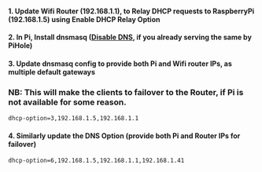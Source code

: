 #### 1. Update Wifi Router (192.168.1.1), to Relay DHCP requests to RaspberryPi (192.168.1.5) using Enable DHCP Relay Option

#### 2. In Pi, Install dnsmasq ([Disable DNS](https://yulistic.gitlab.io/2018/03/configuring-dnsmasq-only-for-dhcp-server-in-ubuntu-pc/), if you already serving the same by PiHole)

#### 3. Update dnsmasq config to provide both Pi and Wifi router IPs, as multiple default gateways

### NB: This will make the clients to failover to the Router, if Pi is not available for some reason.

    dhcp-option=3,192.168.1.5,192.168.1.1

#### 4. Similarly update the DNS Option (provide both Pi and Router IPs for failover)

    dhcp-option=6,192.168.1.5,192.168.1.1,192.168.1.41
    
